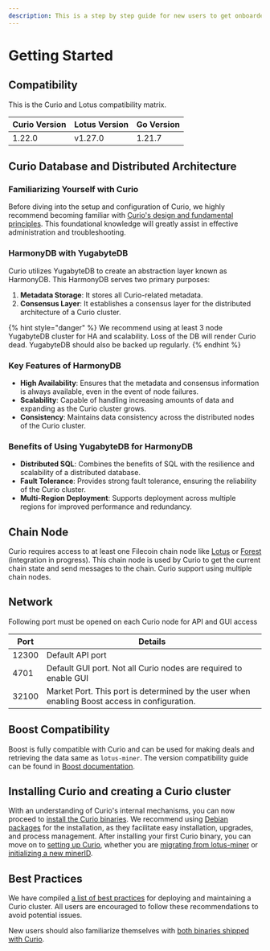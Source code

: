 ```yaml
---
description: This is a step by step guide for new users to get onboarded with Curio
---
```


# Getting Started

## Compatibility

This is the Curio and Lotus compatibility matrix.

| Curio Version | Lotus Version | Go Version |
| ------------- | ------------- | ---------- |
| 1.22.0        | v1.27.0       | 1.21.7     |

## Curio Database and Distributed Architecture

### Familiarizing Yourself with Curio

Before diving into the setup and configuration of Curio, we highly recommend becoming familiar with [Curio's design and fundamental principles](design/). This foundational knowledge will greatly assist in effective administration and troubleshooting.

### **HarmonyDB with YugabyteDB**

Curio utilizes YugabyteDB to create an abstraction layer known as HarmonyDB. This HarmonyDB serves two primary purposes:

1. **Metadata Storage**: It stores all Curio-related metadata.
2. **Consensus Layer**: It establishes a consensus layer for the distributed architecture of a Curio cluster.

{% hint style="danger" %}
We recommend using at least 3 node YugabyteDB cluster for HA and scalability. Loss of the DB will render Curio dead. YugabyteDB should also be backed up regularly.
{% endhint %}

### Key Features of HarmonyDB

* **High Availability**: Ensures that the metadata and consensus information is always available, even in the event of node failures.
* **Scalability**: Capable of handling increasing amounts of data and expanding as the Curio cluster grows.
* **Consistency**: Maintains data consistency across the distributed nodes of the Curio cluster.

### Benefits of Using YugabyteDB for HarmonyDB

* **Distributed SQL**: Combines the benefits of SQL with the resilience and scalability of a distributed database.
* **Fault Tolerance**: Provides strong fault tolerance, ensuring the reliability of the Curio cluster.
* **Multi-Region Deployment**: Supports deployment across multiple regions for improved performance and redundancy.

## Chain Node

Curio requires access to at least one Filecoin chain node like [Lotus](https://lotus.filecoin.io/lotus/get-started/what-is-lotus/) or [Forest](https://docs.forest.chainsafe.io/) (integration in progress). This chain node is used by Curio to get the current chain state and send messages to the chain. Curio support using multiple chain nodes.

## Network

Following port must be opened on each Curio node for API and GUI access



| Port  | Details                                                                                       |
| ----- | --------------------------------------------------------------------------------------------- |
| 12300 | Default API port                                                                              |
| 4701  | Default GUI port. Not all Curio nodes are required to enable GUI                              |
| 32100 | Market Port. This port is determined by the user when enabling Boost access in configuration. |

## Boost Compatibility

Boost is fully compatible with Curio and can be used for making deals and retrieving the data same as `lotus-miner`. The version compatibility guide can be found in [Boost documentation](https://boost.filecoin.io/getting-started#boost-and-lotus-compatibility-matrix).

## Installing Curio and creating a Curio cluster

With an understanding of Curio's internal mechanisms, you can now proceed to [install the Curio binaries](installation.md). We recommend using [Debian packages](installation.md#debian-package-installation) for the installation, as they facilitate easy installation, upgrades, and process management. After installing your first Curio binary, you can move on to [setting up Curio](setup.md), whether you are [migrating from lotus-miner](setup.md#migrating-from-lotus-miner-to-curio) or [initializing a new minerID](setup.md#initiating-a-new-curio-cluster).

## Best Practices

We have compiled [a list of best practices](getting-started.md#best-practices) for deploying and maintaining a Curio cluster. All users are encouraged to follow these recommendations to avoid potential issues.

New users should also familiarize themselves with [both binaries shipped with Curio](curio-cli/).
